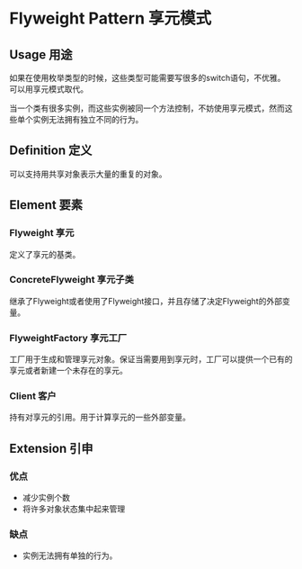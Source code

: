 # Flyweight Pattern 享元模式

## Usage 用途

如果在使用枚举类型的时候，这些类型可能需要写很多的switch语句，不优雅。可以用享元模式取代。

当一个类有很多实例，而这些实例被同一个方法控制，不妨使用享元模式，然而这些单个实例无法拥有独立不同的行为。

## Definition 定义

可以支持用共享对象表示大量的重复的对象。

## Element 要素

### Flyweight 享元

定义了享元的基类。

### ConcreteFlyweight 享元子类

继承了Flyweight或者使用了Flyweight接口，并且存储了决定Flyweight的外部变量。

### FlyweightFactory 享元工厂

工厂用于生成和管理享元对象。保证当需要用到享元时，工厂可以提供一个已有的享元或者新建一个未存在的享元。

### Client 客户

持有对享元的引用。用于计算享元的一些外部变量。

## Extension 引申

### 优点

- 减少实例个数
- 将许多对象状态集中起来管理

### 缺点

- 实例无法拥有单独的行为。